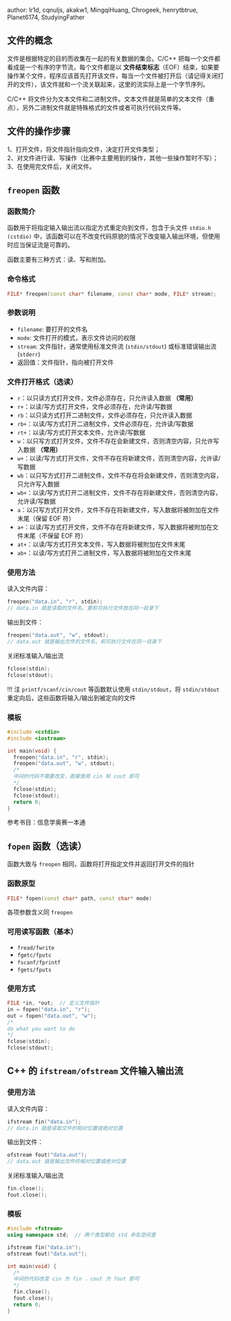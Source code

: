 author: Ir1d, cqnuljs, akakw1, MingqiHuang, Chrogeek, henrytbtrue, Planet6174, StudyingFather

## 文件的概念

文件是根据特定的目的而收集在一起的有关数据的集合。C/C++ 把每一个文件都看成是一个有序的字节流，每个文件都是以 **文件结束标志**（EOF）结束，如果要操作某个文件，程序应该首先打开该文件，每当一个文件被打开后（请记得关闭打开的文件），该文件就和一个流关联起来，这里的流实际上是一个字节序列。

C/C++ 将文件分为文本文件和二进制文件。文本文件就是简单的文本文件（重点），另外二进制文件就是特殊格式的文件或者可执行代码文件等。

## 文件的操作步骤

1、打开文件，将文件指针指向文件，决定打开文件类型；  
2、对文件进行读、写操作（比赛中主要用到的操作，其他一些操作暂时不写）；  
3、在使用完文件后，关闭文件。

## `freopen` 函数

### 函数简介

函数用于将指定输入输出流以指定方式重定向到文件，包含于头文件 `stdio.h (cstdio)` 中，该函数可以在不改变代码原貌的情况下改变输入输出环境，但使用时应当保证流是可靠的。

函数主要有三种方式：读、写和附加。

### 命令格式

```cpp
FILE* freopen(const char* filename, const char* mode, FILE* stream);
```

### 参数说明

-   `filename`: 要打开的文件名
-   `mode`: 文件打开的模式，表示文件访问的权限
-   `stream`: 文件指针，通常使用标准文件流 (`stdin/stdout`) 或标准错误输出流 (`stderr`)
-   返回值：文件指针，指向被打开文件

### 文件打开格式（选读）

-   `r`：以只读方式打开文件，文件必须存在，只允许读入数据 **（常用）**
-   `r+`：以读/写方式打开文件，文件必须存在，允许读/写数据
-   `rb`：以只读方式打开二进制文件，文件必须存在，只允许读入数据
-   `rb+`：以读/写方式打开二进制文件，文件必须存在，允许读/写数据
-   `rt+`：以读/写方式打开文本文件，允许读/写数据
-   `w`：以只写方式打开文件，文件不存在会新建文件，否则清空内容，只允许写入数据 **（常用）**
-   `w+`：以读/写方式打开文件，文件不存在将新建文件，否则清空内容，允许读/写数据
-   `wb`：以只写方式打开二进制文件，文件不存在将会新建文件，否则清空内容，只允许写入数据
-   `wb+`：以读/写方式打开二进制文件，文件不存在将新建文件，否则清空内容，允许读/写数据
-   `a`：以只写方式打开文件，文件不存在将新建文件，写入数据将被附加在文件末尾（保留 EOF 符）
-   `a+`：以读/写方式打开文件，文件不存在将新建文件，写入数据将被附加在文件末尾（不保留 EOF 符）
-   `at+`：以读/写方式打开文本文件，写入数据将被附加在文件末尾
-   `ab+`：以读/写方式打开二进制文件，写入数据将被附加在文件末尾

### 使用方法

读入文件内容：

```cpp
freopen("data.in", "r", stdin);
// data.in 就是读取的文件名，要和可执行文件放在同一目录下
```

输出到文件：

```cpp
freopen("data.out", "w", stdout);
// data.out 就是输出文件的文件名，和可执行文件在同一目录下
```

关闭标准输入/输出流

```cpp
fclose(stdin);
fclose(stdout);
```

!!! 注
    `printf/scanf/cin/cout` 等函数默认使用 `stdin/stdout`，将 `stdin/stdout` 重定向后，这些函数将输入/输出到被定向的文件

### 模板

```cpp
#include <cstdio>
#include <iostream>

int main(void) {
  freopen("data.in", "r", stdin);
  freopen("data.out", "w", stdout);
  /*
  中间的代码不需要改变，直接使用 cin 和 cout 即可
  */
  fclose(stdin);
  fclose(stdout);
  return 0;
}
```

参考书目：信息学奥赛一本通

## `fopen` 函数（选读）

函数大致与 `freopen` 相同，函数将打开指定文件并返回打开文件的指针

### 函数原型

```cpp
FILE* fopen(const char* path, const char* mode)
```

各项参数含义同 `freopen`

### 可用读写函数（基本）

-   `fread/fwrite`
-   `fgetc/fputc`
-   `fscanf/fprintf`
-   `fgets/fputs`

### 使用方式

```cpp
FILE *in, *out;  // 定义文件指针
in = fopen("data.in", "r");
out = fopen("data.out", "w");
/*
do what you want to do
*/
fclose(stdin);
fclose(stdout);
```

## C++ 的 `ifstream/ofstream` 文件输入输出流

### 使用方法

读入文件内容：

```cpp
ifstream fin("data.in");
// data.in 就是读取文件的相对位置或绝对位置
```

输出到文件：

```cpp
ofstream fout("data.out");
// data.out 就是输出文件的相对位置或绝对位置
```

关闭标准输入/输出流

```cpp
fin.close();
fout.close();
```

### 模板

```cpp
#include <fstream>
using namespace std;  // 两个类型都在 std 命名空间里

ifstream fin("data.in");
ofstream fout("data.out");

int main(void) {
  /*
  中间的代码改变 cin 为 fin ，cout 为 fout 即可
  */
  fin.close();
  fout.close();
  return 0;
}
```
